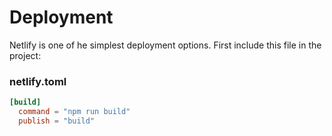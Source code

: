 # Deployment

Netlify is one of he simplest deployment options. First include this file in the project:

### netlify.toml

~~~toml
[build]
  command = "npm run build"
  publish = "build"
~~~

